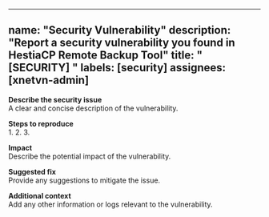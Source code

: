 <!--
  Copyright (c) 2025 xNetVN Inc.
  License: Apache License 2.0 (https://www.apache.org/licenses/LICENSE-2.0)
  Contact: license@xnetvn.net
-->

---
name: "Security Vulnerability"
description: "Report a security vulnerability you found in HestiaCP Remote Backup Tool"
title: "[SECURITY] <short description>"
labels: [security]
assignees: [xnetvn-admin]
---

**Describe the security issue**  
A clear and concise description of the vulnerability.

**Steps to reproduce**  
1.
2.
3.

**Impact**  
Describe the potential impact of the vulnerability.

**Suggested fix**  
Provide any suggestions to mitigate the issue.

**Additional context**  
Add any other information or logs relevant to the vulnerability.
